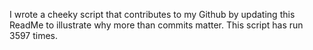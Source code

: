 I wrote a cheeky script that contributes to my Github by updating this ReadMe to illustrate why more than commits matter. This script has run 3597 times.